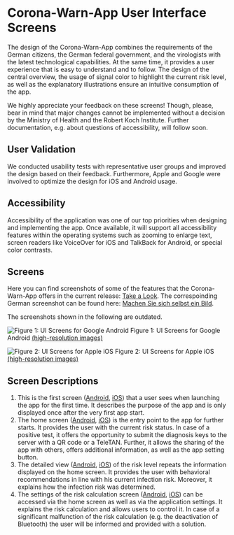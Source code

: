 # Corona-Warn-App User Interface Screens

The design of the Corona-Warn-App combines the requirements of the German citizens, the German federal government, and the virologists with the latest technological capabilities. At the same time, it provides a user experience that is easy to understand and to follow. The design of the central overview, the usage of signal color to highlight the current risk level, as well as the explanatory illustrations ensure an intuitive consumption of the app.

We highly appreciate your feedback on these screens! Though, please, bear in mind that major changes cannot be implemented without a decision by the Ministry of Health and the Robert Koch Institute. Further documentation, e.g. about questions of accessibility, will follow soon.

## User Validation

We conducted usability tests with representative user groups and improved the design based on their feedback. Furthermore, Apple and Google were involved to optimize the design for iOS and Android usage.

## Accessibility

Accessibility of the application was one of our top priorities when designing and implementing the app. Once available, it will support all accessibility features within the operating systems such as zooming to enlarge text, screen readers like VoiceOver for iOS and TalkBack for Android, or special color contrasts.

## Screens

Here you can find screenshots of some of the features that the Corona-Warn-App offers in the current release: [Take a Look](https://www.coronawarn.app/en/screenshots/). The correspoinding German screenshot can be found here: [Machen Sie sich selbst ein Bild](https://www.coronawarn.app/de/screenshots/).

The screenshots shown in the following are outdated.

![Figure 1: UI Screens for Google Android](images/ui_screens/ui_screens_android.png "Figure 1: UI Screens for Google Android")
Figure 1: UI Screens for Google Android [(high-resolution images)](images/ui_screens/android/)

![Figure 2: UI Screens for Apple iOS](images/ui_screens/ui_screens_ios.png "Figure 2: UI Screens for Apple iOS")
Figure 2: UI Screens for Apple iOS [(high-resolution images)](images/ui_screens/ios/)

## Screen Descriptions

1. This is the first screen ([Android](https://github.com/corona-warn-app/cwa-documentation/raw/master/images/ui_screens/android/cwa_onboarding_android.png), [iOS](https://github.com/corona-warn-app/cwa-documentation/raw/master/images/ui_screens/ios/cwa_onboarding_ios.png)) that a user sees when launching the app for the first time. It describes the purpose of the app and is only displayed once after the very first app start.
2. The home screen ([Android](https://github.com/corona-warn-app/cwa-documentation/raw/master/images/ui_screens/android/cwa_home_android.png), [iOS](https://github.com/corona-warn-app/cwa-documentation/raw/master/images/ui_screens/ios/cwa_home_ios.png)) is the entry point to the app for further starts. It provides the user with the current risk status. In case of a positive test, it offers the opportunity to submit the diagnosis keys to the server with a QR code or a TeleTAN. Further, it allows the sharing of the app with others, offers additional information, as well as the app setting button.
3. The detailed view ([Android](https://github.com/corona-warn-app/cwa-documentation/raw/master/images/ui_screens/android/cwa_detail_android.png), [iOS](https://github.com/corona-warn-app/cwa-documentation/raw/master/images/ui_screens/ios/cwa_detail_ios.png)) of the risk level repeats the information displayed on the home screen. It provides the user with behavioral recommendations in line with his current infection risk. Moreover, it explains how the infection risk was determined.
4. The settings of the risk calculation screen ([Android](https://github.com/corona-warn-app/cwa-documentation/raw/master/images/ui_screens/android/cwa_risk_calculation_android.png), [iOS](https://github.com/corona-warn-app/cwa-documentation/raw/master/images/ui_screens/ios/cwa_risk_calculation_ios.png)) can be accessed via the home screen as well as via the application settings. It explains the risk calculation and allows users to control it. In case of a significant malfunction of the risk calculation (e.g. the deactivation of Bluetooth) the user will be informed and provided with a solution.
